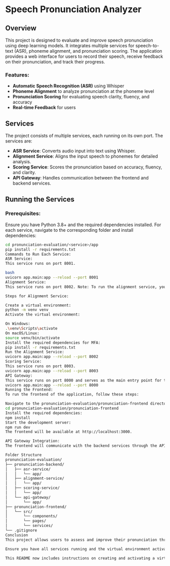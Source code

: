 # Speech Pronunciation Analyzer

## Overview
This project is designed to evaluate and improve speech pronunciation using deep learning models. It integrates multiple services for speech-to-text (ASR), phoneme alignment, and pronunciation scoring. The application provides a web interface for users to record their speech, receive feedback on their pronunciation, and track their progress.

### Features:
- **Automatic Speech Recognition (ASR)** using Whisper
- **Phoneme Alignment** to analyze pronunciation at the phoneme level
- **Pronunciation Scoring** for evaluating speech clarity, fluency, and accuracy
- **Real-time Feedback** for users

## Services
The project consists of multiple services, each running on its own port. The services are:

- **ASR Service**: Converts audio input into text using Whisper.
- **Alignment Service**: Aligns the input speech to phonemes for detailed analysis.
- **Scoring Service**: Scores the pronunciation based on accuracy, fluency, and clarity.
- **API Gateway**: Handles communication between the frontend and backend services.

## Running the Services

### Prerequisites:
Ensure you have Python 3.8+ and the required dependencies installed. For each service, navigate to the corresponding folder and install dependencies:

```bash
cd pronunciation-evaluation/<service>/app
pip install -r requirements.txt
Commands to Run Each Service:
ASR Service:
This service runs on port 8001.

bash
uvicorn app.main:app --reload --port 8001
Alignment Service:
This service runs on port 8002. Note: To run the alignment service, you will need to set up a virtual environment and install specific dependencies for MFA (Montreal Forced Aligner).

Steps for Alignment Service:

Create a virtual environment:
python -m venv venv
Activate the virtual environment:

On Windows:
.\venv\Scripts\activate
On macOS/Linux:
source venv/bin/activate
Install the required dependencies for MFA:
pip install -r requirements.txt
Run the Alignment Service:
uvicorn app.main:app --reload --port 8002
Scoring Service:
This service runs on port 8003.
uvicorn app.main:app --reload --port 8003
API Gateway:
This service runs on port 8000 and serves as the main entry point for the frontend to interact with the backend services.
uvicorn app.main:app --reload --port 8000
Running the Frontend:
To run the frontend of the application, follow these steps:

Navigate to the pronunciation-evaluation/pronunciation-frontend directory:
cd pronunciation-evaluation/pronunciation-frontend
Install the required dependencies:
npm install
Start the development server:
npm run dev
The frontend will be available at http://localhost:3000.

API Gateway Integration:
The frontend will communicate with the backend services through the API Gateway running on http://localhost:8000. Make sure all backend services are running before starting the frontend.

Folder Structure
pronunciation-evaluation/
├── pronunciation-backend/
│   ├── asr-service/
│   │   └── app/
│   ├── alignment-service/
│   │   └── app/
│   ├── scoring-service/
│   │   └── app/
│   └── api-gateway/
│       └── app/
├── pronunciation-frontend/
│   └── src/
│       └── components/
│       └── pages/
│       └── services/
└── .gitignore
Conclusion
This project allows users to assess and improve their pronunciation through a powerful and interactive interface. It leverages the Whisper ASR model, phoneme alignment, and deep learning-based scoring to provide real-time feedback.

Ensure you have all services running and the virtual environment activated for the alignment service to properly execute the MFA alignment process.

This README now includes instructions on creating and activating a virtual environment for the Alignment Service. Let me know if you'd like any further adjustments!
